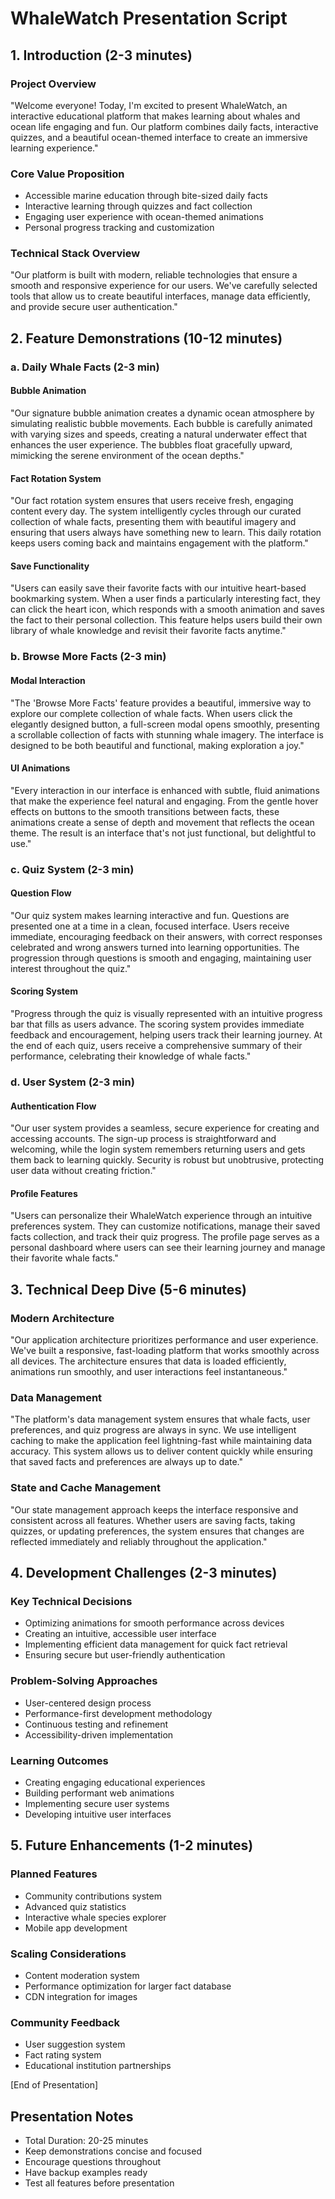 # WhaleWatch Presentation Script

## 1. Introduction (2-3 minutes)

### Project Overview
"Welcome everyone! Today, I'm excited to present WhaleWatch, an interactive educational platform that makes learning about whales and ocean life engaging and fun. Our platform combines daily facts, interactive quizzes, and a beautiful ocean-themed interface to create an immersive learning experience."

### Core Value Proposition
- Accessible marine education through bite-sized daily facts
- Interactive learning through quizzes and fact collection
- Engaging user experience with ocean-themed animations
- Personal progress tracking and customization

### Technical Stack Overview
"Our platform is built with modern, reliable technologies that ensure a smooth and responsive experience for our users. We've carefully selected tools that allow us to create beautiful interfaces, manage data efficiently, and provide secure user authentication."

## 2. Feature Demonstrations (10-12 minutes)

### a. Daily Whale Facts (2-3 min)

#### Bubble Animation
"Our signature bubble animation creates a dynamic ocean atmosphere by simulating realistic bubble movements. Each bubble is carefully animated with varying sizes and speeds, creating a natural underwater effect that enhances the user experience. The bubbles float gracefully upward, mimicking the serene environment of the ocean depths."

#### Fact Rotation System
"Our fact rotation system ensures that users receive fresh, engaging content every day. The system intelligently cycles through our curated collection of whale facts, presenting them with beautiful imagery and ensuring that users always have something new to learn. This daily rotation keeps users coming back and maintains engagement with the platform."

#### Save Functionality
"Users can easily save their favorite facts with our intuitive heart-based bookmarking system. When a user finds a particularly interesting fact, they can click the heart icon, which responds with a smooth animation and saves the fact to their personal collection. This feature helps users build their own library of whale knowledge and revisit their favorite facts anytime."

### b. Browse More Facts (2-3 min)

#### Modal Interaction
"The 'Browse More Facts' feature provides a beautiful, immersive way to explore our complete collection of whale facts. When users click the elegantly designed button, a full-screen modal opens smoothly, presenting a scrollable collection of facts with stunning whale imagery. The interface is designed to be both beautiful and functional, making exploration a joy."

#### UI Animations
"Every interaction in our interface is enhanced with subtle, fluid animations that make the experience feel natural and engaging. From the gentle hover effects on buttons to the smooth transitions between facts, these animations create a sense of depth and movement that reflects the ocean theme. The result is an interface that's not just functional, but delightful to use."

### c. Quiz System (2-3 min)

#### Question Flow
"Our quiz system makes learning interactive and fun. Questions are presented one at a time in a clean, focused interface. Users receive immediate, encouraging feedback on their answers, with correct responses celebrated and wrong answers turned into learning opportunities. The progression through questions is smooth and engaging, maintaining user interest throughout the quiz."

#### Scoring System
"Progress through the quiz is visually represented with an intuitive progress bar that fills as users advance. The scoring system provides immediate feedback and encouragement, helping users track their learning journey. At the end of each quiz, users receive a comprehensive summary of their performance, celebrating their knowledge of whale facts."

### d. User System (2-3 min)

#### Authentication Flow
"Our user system provides a seamless, secure experience for creating and accessing accounts. The sign-up process is straightforward and welcoming, while the login system remembers returning users and gets them back to learning quickly. Security is robust but unobtrusive, protecting user data without creating friction."

#### Profile Features
"Users can personalize their WhaleWatch experience through an intuitive preferences system. They can customize notifications, manage their saved facts collection, and track their quiz progress. The profile page serves as a personal dashboard where users can see their learning journey and manage their favorite whale facts."

## 3. Technical Deep Dive (5-6 minutes)

### Modern Architecture
"Our application architecture prioritizes performance and user experience. We've built a responsive, fast-loading platform that works smoothly across all devices. The architecture ensures that data is loaded efficiently, animations run smoothly, and user interactions feel instantaneous."

### Data Management
"The platform's data management system ensures that whale facts, user preferences, and quiz progress are always in sync. We use intelligent caching to make the application feel lightning-fast while maintaining data accuracy. This system allows us to deliver content quickly while ensuring that saved facts and preferences are always up to date."

### State and Cache Management
"Our state management approach keeps the interface responsive and consistent across all features. Whether users are saving facts, taking quizzes, or updating preferences, the system ensures that changes are reflected immediately and reliably throughout the application."

## 4. Development Challenges (2-3 minutes)

### Key Technical Decisions
- Optimizing animations for smooth performance across devices
- Creating an intuitive, accessible user interface
- Implementing efficient data management for quick fact retrieval
- Ensuring secure but user-friendly authentication

### Problem-Solving Approaches
- User-centered design process
- Performance-first development methodology
- Continuous testing and refinement
- Accessibility-driven implementation

### Learning Outcomes
- Creating engaging educational experiences
- Building performant web animations
- Implementing secure user systems
- Developing intuitive user interfaces

## 5. Future Enhancements (1-2 minutes)

### Planned Features
- Community contributions system
- Advanced quiz statistics
- Interactive whale species explorer
- Mobile app development

### Scaling Considerations
- Content moderation system
- Performance optimization for larger fact database
- CDN integration for images

### Community Feedback
- User suggestion system
- Fact rating system
- Educational institution partnerships

[End of Presentation]

## Presentation Notes
- Total Duration: 20-25 minutes
- Keep demonstrations concise and focused
- Encourage questions throughout
- Have backup examples ready
- Test all features before presentation